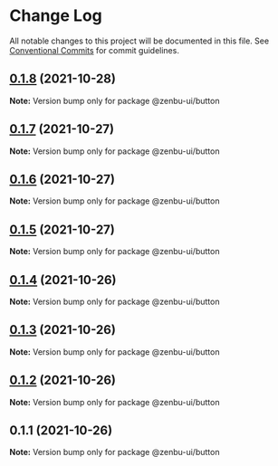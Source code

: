 # Change Log

All notable changes to this project will be documented in this file.
See [Conventional Commits](https://conventionalcommits.org) for commit guidelines.

## [0.1.8](https://github.com/KodepandaID/zenbu-ui/compare/@zenbu-ui/button@0.1.7...@zenbu-ui/button@0.1.8) (2021-10-28)

**Note:** Version bump only for package @zenbu-ui/button





## [0.1.7](https://github.com/KodepandaID/zenbu-ui/compare/@zenbu-ui/button@0.1.6...@zenbu-ui/button@0.1.7) (2021-10-27)

**Note:** Version bump only for package @zenbu-ui/button





## [0.1.6](https://github.com/KodepandaID/zenbu-ui/compare/@zenbu-ui/button@0.1.5...@zenbu-ui/button@0.1.6) (2021-10-27)

**Note:** Version bump only for package @zenbu-ui/button





## [0.1.5](https://github.com/KodepandaID/zenbu-ui/compare/@zenbu-ui/button@0.1.4...@zenbu-ui/button@0.1.5) (2021-10-27)

**Note:** Version bump only for package @zenbu-ui/button





## [0.1.4](https://github.com/KodepandaID/zenbu-ui/compare/@zenbu-ui/button@0.1.3...@zenbu-ui/button@0.1.4) (2021-10-26)

**Note:** Version bump only for package @zenbu-ui/button





## [0.1.3](https://github.com/KodepandaID/zenbu-ui/compare/@zenbu-ui/button@0.1.2...@zenbu-ui/button@0.1.3) (2021-10-26)

**Note:** Version bump only for package @zenbu-ui/button





## [0.1.2](https://github.com/KodepandaID/zenbu-ui/compare/@zenbu-ui/button@0.1.1...@zenbu-ui/button@0.1.2) (2021-10-26)

**Note:** Version bump only for package @zenbu-ui/button





## 0.1.1 (2021-10-26)

**Note:** Version bump only for package @zenbu-ui/button
